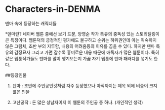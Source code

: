 # Characters-in-DENMA
덴마 속에 등장하는 캐릭터들


*덴마란?
네이버 웹툰 중에선 보기 드문, 양영순 작가 특유의 중독성 있는 스토리텔링이 큰 특징이다. 웹툰덕의 긍정적인 평가에도 불구하고 순위는 하위권인데 이는 익숙하지 않은 그림체, 초반 부의 지루함, 내용의 어려움등의 이유를 꼽을 수 있다.
하지만 덴마 특유의 감정묘사 그리고 가면 갈수록 흥미로운 내용 때문에 애독자가 많은 웹툰이다. 특히 같은 웹툰작가들도 덴마를 많이 챙겨보는지 가끔 자기 웹툰에 덴마 패러디를 넣기도 한다.

##등장인물

1. 덴마 : 초반에 주인공인것처럼 자주 등장했으나 아직까지는 제목 외에 비중이 크지 않은 인물

2. 고산공작 : 돈 많은 상남자이지 이 웹툰의 주인공 중 하나. (개인적인 생각)
